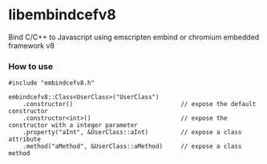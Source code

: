 # libembindcefv8
Bind C/C++ to Javascript using emscripten embind or chromium embedded framework v8

### How to use

    #include "embindcefv8.h"

    embindcefv8::Class<UserClass>("UserClass")
        .constructor()                              // expose the default constructor
        .constructor<int>()                         // expose the constructor with a integer parameter
        .property("aInt", &UserClass::aInt)         // expose a class attribute
        .method("aMethod", &UserClass::aMethod)     // expose a class method
